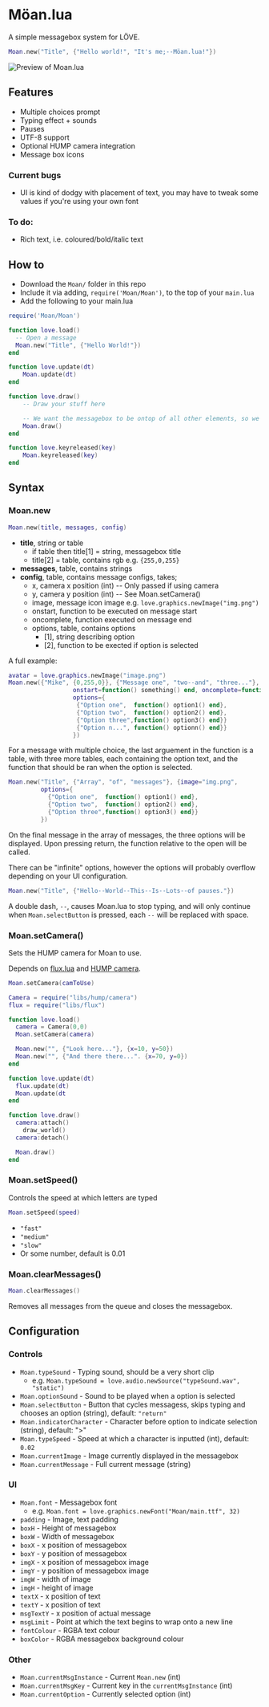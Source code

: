 # Möan.lua
A simple messagebox system for LÖVE.

```lua
Moan.new("Title", {"Hello world!", "It's me;--Möan.lua!"})
```

![Preview of Moan.lua](preview.gif)

## Features
- Multiple choices prompt
- Typing effect + sounds
- Pauses
- UTF-8 support
- Optional HUMP camera integration
- Message box icons

### Current bugs
- UI is kind of dodgy with placement of text, you may have to tweak some values if you're using your own font

### To do:
- Rich text, i.e. coloured/bold/italic text

## How to
* Download the `Moan/` folder in this repo
* Include it via adding, `require('Moan/Moan')`, to the top of your `main.lua`
* Add the following to your main.lua

```lua
require('Moan/Moan')

function love.load()
  -- Open a message
  Moan.new("Title", {"Hello World!"})
end

function love.update(dt)
    Moan.update(dt)
end

function love.draw()
    -- Draw your stuff here

    -- We want the messagebox to be ontop of all other elements, so we draw it last
    Moan.draw()
end

function love.keyreleased(key)
    Moan.keyreleased(key)
end
```

## Syntax

### Moan.new
```lua
Moan.new(title, messages, config)
```
- **title**, string or table
  * if table then title[1] = string, messagebox title
  * title[2] = table, contains rgb e.g. `{255,0,255}`
- **messages**, table, contains strings
- **config**, table, contains message configs, takes;
  * x, camera x position (int) -- Only passed if using camera
  * y, camera y position (int) -- See Moan.setCamera()
  * image, message icon image e.g. `love.graphics.newImage("img.png")`
  * onstart, function to be executed on message start
  * oncomplete, function executed on message end
  * options, table, contains options
    - [1], string describing option
    - [2], function to be exected if option is selected

A full example:
```lua
avatar = love.graphics.newImage("image.png")
Moan.new({"Mike", {0,255,0}}, {"Message one", "two--and", "three..."}, {x=10, y=10, image=avatar,
                  onstart=function() something() end, oncomplete=function() something() end,
                  options={
                   {"Option one",  function() option1() end},
                   {"Option two",  function() option2() end},
                   {"Option three",function() option3() end}}
                   {"Option n...", function() optionn() end}}
                  })
```

For a message with multiple choice, the last arguement in the function is a table, with three more tables, each containing the option text, and the function that should be ran when the option is selected.
```lua
Moan.new("Title", {"Array", "of", "messages"}, {image="img.png",
         options={
           {"Option one",  function() option1() end},
           {"Option two",  function() option2() end},
           {"Option three",function() option3() end}}
         })
```

On the final message in the array of messages, the three options will be displayed. Upon pressing return, the function relative to the open will be called.

There can be "infinite" options, however the options will probably overflow depending on your UI configuration.

```lua
Moan.new("Title", {"Hello--World--This--Is--Lots--of pauses."})
```

A double dash, `--`, causes Moan.lua to stop typing, and will only continue when `Moan.selectButton` is pressed, each `--` will be replaced with space.

### Moan.setCamera()
Sets the HUMP camera for Moan to use.

Depends on [flux.lua](https://github.com/rxi/flux) and [HUMP camera](https://github.com/vrld/hump).

```lua
Moan.setCamera(camToUse)
```

```lua
Camera = require("libs/hump/camera")
flux = require("libs/flux")

function love.load()
  camera = Camera(0,0)
  Moan.setCamera(camera)

  Moan.new("", {"Look here..."}, {x=10, y=50})
  Moan.new("", {"And there there...". {x=70, y=0})
end

function love.update(dt)
  flux.update(dt)
  Moan.update(dt
end

function love.draw()
  camera:attach()
    draw_world()
  camera:detach()

  Moan.draw()
end
```

### Moan.setSpeed()

Controls the speed at which letters are typed

```lua
Moan.setSpeed(speed)
```

- `"fast"`
- `"medium"`
- `"slow"`
- Or some number, default is 0.01

### Moan.clearMessages()

```lua
Moan.clearMessages()
```

Removes all messages from the queue and closes the messagebox.

## Configuration

### Controls
* `Moan.typeSound` - Typing sound, should be a very short clip
  - e.g. `Moan.typeSound = love.audio.newSource("typeSound.wav", "static")`
* `Moan.optionSound` - Sound to be played when a option is selected
* `Moan.selectButton` - Button that cycles messagess, skips typing and chooses an option (string), default: `"return"`
* `Moan.indicatorCharacter` - Character before option to indicate selection (string), default: ">"
* `Moan.typeSpeed` - Speed at which a character is inputted (int), default: `0.02`
* `Moan.currentImage` - Image currently displayed in the messagebox
* `Moan.currentMessage` - Full current message (string)

### UI
* `Moan.font` - Messagebox font
  - e.g. `Moan.font = love.graphics.newFont("Moan/main.ttf", 32)`
* `padding` - Image, text padding
* `boxH` - Height of messagebox
* `boxW` - Width of messagebox
* `boxX` - x position of messagebox
* `boxY` - y position of messagebox
* `imgX` - x position of messagebox image
* `imgY` - y position of messagebox image
* `imgW` - width of image
* `imgH` - height of image
* `textX` - x position of text
* `textY` - x position of text
* `msgTextY` - x position of actual message
* `msgLimit` - Point at which the text begins to wrap onto a new line
* `fontColour` - RGBA text colour
* `boxColor` - RGBA messagebox background colour

### Other
* `Moan.currentMsgInstance` - Current `Moan.new` (int)
* `Moan.currentMsgKey` - Current key in the `currentMsgInstance` (int)
* `Moan.currentOption` - Currently selected option (int)
